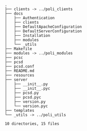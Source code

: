     .
    ├── clients -> ../poli_clients
    ├── docs
    │   ├── Authentication
    │   ├── clients
    │   ├── DefaultApacheConfiguration
    │   ├── DefaultServerConfiguration
    │   ├── Installation
    │   ├── modules
    │   └── _utils
    ├── Makefile
    ├── modules -> ../poli_modules
    ├── pcsc
    ├── pcsd
    ├── pcsd.conf
    ├── README.md
    ├── resources
    ├── server
    │   ├── __init__.py
    │   ├── __init__.pyc
    │   ├── pcsd.py
    │   ├── pcsd.pyc
    │   ├── version.py
    │   └── version.pyc
    ├── templates
    └── _utils -> ../poli_utils
    
    10 directories, 15 files
